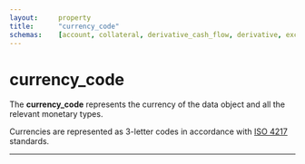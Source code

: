 ```yaml
---
layout:		property
title:		"currency_code"
schemas:	[account, collateral, derivative_cash_flow, derivative, exchange_rate, loan, security]
---
```


# currency_code
The **currency_code** represents the currency of the data object and all the relevant monetary types.

Currencies are represented as 3-letter codes in accordance with [ISO 4217][iso4217] standards.

---
[acc]: https://github.com/suadelabs/fire/blob/master/documentation/accrued_interest.md
[bal]: https://github.com/suadelabs/fire/blob/master/documentation/balance.md
[iso4217]: https://en.wikipedia.org/wiki/ISO_4217
